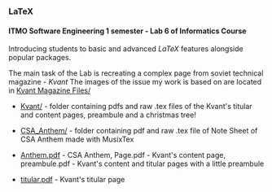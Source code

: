 
### LaTeX

#### **ITMO Software Engineering 1 semester - Lab 6 of Informatics Course**

Introducing students to basic and advanced *LaTeX* features alongside
popular packages.

The main task of the Lab is recreating a complex page from soviet technical magazine - *Kvant*
The images of the issue my work is based on are located in [Kvant Magazine Files/](./Kvant%20Magazine%20Files/)

- [Kvant/](./Kvant/) - folder containing pdfs and raw .tex files of the Kvant's titular and content pages, preambule and a christmas tree!
- [CSA_Anthem/](./CSA_Anthem/) - folder containing pdf and raw .tex file of Note Sheet of CSA Anthem made with MusixTex

- [Anthem.pdf](./Anthem.pdf) - CSA Anthem, Page.pdf - Kvant's content page, preambule.pdf - Kvant's content and titular pages with a little preambule
- [titular.pdf](./titular.pdf) - Kvant's titular page

